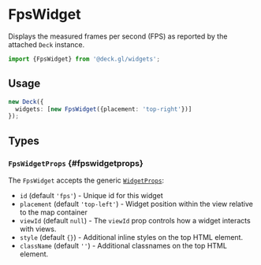 # FpsWidget

Displays the measured frames per second (FPS) as reported by the attached
`Deck` instance.

```ts
import {FpsWidget} from '@deck.gl/widgets';
```

## Usage

```ts
new Deck({
  widgets: [new FpsWidget({placement: 'top-right'})]
});
```

## Types

### `FpsWidgetProps` {#fpswidgetprops}

The `FpsWidget` accepts the generic [`WidgetProps`](../core/widget.md#widgetprops):

- `id` (default `'fps'`) -  Unique id for this widget
- `placement` (default `'top-left'`) - Widget position within the view relative to the map container
- `viewId` (default `null`) - The `viewId` prop controls how a widget interacts with views. 
- `style` (default `{}`) - Additional inline styles on the top HTML element.
- `className` (default `''`) - Additional classnames on the top HTML element.
